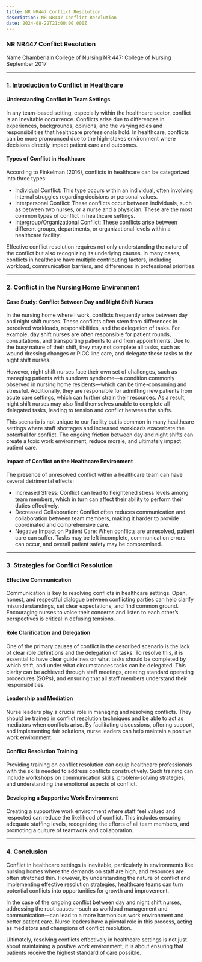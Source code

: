 ```yaml
---
title: NR NR447 Conflict Resolution
description: NR NR447 Conflict Resolution
date: 2024-08-22T21:00:00.000Z
---
```


### NR NR447 Conflict Resolution

Name
Chamberlain College of Nursing
NR 447: College of Nursing
September 2017

***

### 1. Introduction to Conflict in Healthcare

#### Understanding Conflict in Team Settings

In any team-based setting, especially within the healthcare sector, conflict is an inevitable occurrence. Conflicts arise due to differences in experiences, backgrounds, opinions, and the varying roles and responsibilities that healthcare professionals hold. In healthcare, conflicts can be more pronounced due to the high-stakes environment where decisions directly impact patient care and outcomes.

#### Types of Conflict in Healthcare

According to Finkelman (2016), conflicts in healthcare can be categorized into three types:

* Individual Conflict: This type occurs within an individual, often involving internal struggles regarding decisions or personal values.
* Interpersonal Conflict: These conflicts occur between individuals, such as between two nurses, or a nurse and a physician. These are the most common types of conflict in healthcare settings.
* Intergroup/Organizational Conflict: These conflicts arise between different groups, departments, or organizational levels within a healthcare facility.

Effective conflict resolution requires not only understanding the nature of the conflict but also recognizing its underlying causes. In many cases, conflicts in healthcare have multiple contributing factors, including workload, communication barriers, and differences in professional priorities.

***

### 2. Conflict in the Nursing Home Environment

#### Case Study: Conflict Between Day and Night Shift Nurses

In the nursing home where I work, conflicts frequently arise between day and night shift nurses. These conflicts often stem from differences in perceived workloads, responsibilities, and the delegation of tasks. For example, day shift nurses are often responsible for patient rounds, consultations, and transporting patients to and from appointments. Due to the busy nature of their shift, they may not complete all tasks, such as wound dressing changes or PICC line care, and delegate these tasks to the night shift nurses.

However, night shift nurses face their own set of challenges, such as managing patients with sundown syndrome—a condition commonly observed in nursing home residents—which can be time-consuming and stressful. Additionally, they are responsible for admitting new patients from acute care settings, which can further strain their resources. As a result, night shift nurses may also find themselves unable to complete all delegated tasks, leading to tension and conflict between the shifts.

This scenario is not unique to our facility but is common in many healthcare settings where staff shortages and increased workloads exacerbate the potential for conflict. The ongoing friction between day and night shifts can create a toxic work environment, reduce morale, and ultimately impact patient care.

#### Impact of Conflict on the Healthcare Environment

The presence of unresolved conflict within a healthcare team can have several detrimental effects:

* Increased Stress: Conflict can lead to heightened stress levels among team members, which in turn can affect their ability to perform their duties effectively.
* Decreased Collaboration: Conflict often reduces communication and collaboration between team members, making it harder to provide coordinated and comprehensive care.
* Negative Impact on Patient Care: When conflicts are unresolved, patient care can suffer. Tasks may be left incomplete, communication errors can occur, and overall patient safety may be compromised.

***

### 3. Strategies for Conflict Resolution

#### Effective Communication

Communication is key to resolving conflicts in healthcare settings. Open, honest, and respectful dialogue between conflicting parties can help clarify misunderstandings, set clear expectations, and find common ground. Encouraging nurses to voice their concerns and listen to each other’s perspectives is critical in defusing tensions.

#### Role Clarification and Delegation

One of the primary causes of conflict in the described scenario is the lack of clear role definitions and the delegation of tasks. To resolve this, it is essential to have clear guidelines on what tasks should be completed by which shift, and under what circumstances tasks can be delegated. This clarity can be achieved through staff meetings, creating standard operating procedures (SOPs), and ensuring that all staff members understand their responsibilities.

#### Leadership and Mediation

Nurse leaders play a crucial role in managing and resolving conflicts. They should be trained in conflict resolution techniques and be able to act as mediators when conflicts arise. By facilitating discussions, offering support, and implementing fair solutions, nurse leaders can help maintain a positive work environment.

#### Conflict Resolution Training

Providing training on conflict resolution can equip healthcare professionals with the skills needed to address conflicts constructively. Such training can include workshops on communication skills, problem-solving strategies, and understanding the emotional aspects of conflict.

#### Developing a Supportive Work Environment

Creating a supportive work environment where staff feel valued and respected can reduce the likelihood of conflict. This includes ensuring adequate staffing levels, recognizing the efforts of all team members, and promoting a culture of teamwork and collaboration.

***

### 4. Conclusion

Conflict in healthcare settings is inevitable, particularly in environments like nursing homes where the demands on staff are high, and resources are often stretched thin. However, by understanding the nature of conflict and implementing effective resolution strategies, healthcare teams can turn potential conflicts into opportunities for growth and improvement.

In the case of the ongoing conflict between day and night shift nurses, addressing the root causes—such as workload management and communication—can lead to a more harmonious work environment and better patient care. Nurse leaders have a pivotal role in this process, acting as mediators and champions of conflict resolution.

Ultimately, resolving conflicts effectively in healthcare settings is not just about maintaining a positive work environment; it is about ensuring that patients receive the highest standard of care possible.
